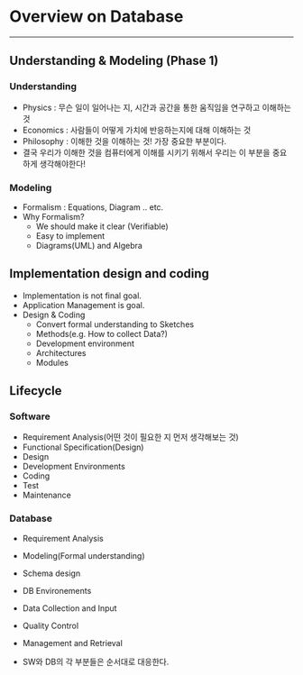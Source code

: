 # Overview on Database
---
## Understanding & Modeling (Phase 1)
### Understanding
  - Physics : 무슨 일이 일어나는 지, 시간과 공간을 통한 움직임을 연구하고 이해하는 것
  - Economics : 사람들이 어떻게 가치에 반응하는지에 대해 이해하는 것
  - Philosophy : 이해한 것을 이해하는 것! 가장 중요한 부분이다.
  - 결국 우리가 이해한 것을 컴퓨터에게 이해를 시키기 위해서 우리는 이 부분을 중요하게 생각해야한다!

### Modeling
  - Formalism : Equations, Diagram .. etc.
  - Why Formalism?
    - We should make it clear (Verifiable)
    - Easy to implement
    - Diagrams(UML) and Algebra
 
## Implementation design and coding
  - Implementation is not final goal.
  - Application Management is goal.
  - Design & Coding
    - Convert formal understanding to Sketches
    - Methods(e.g. How to collect Data?)
    - Development environment
    - Architectures
    - Modules
 
## Lifecycle
### Software
  - Requirement Analysis(어떤 것이 필요한 지 먼저 생각해보는 것)
  - Functional Specification(Design)
  - Design
  - Development Environments
  - Coding
  - Test
  - Maintenance
### Database
  - Requirement Analysis
  - Modeling(Formal understanding)
  - Schema design
  - DB Environements
  - Data Collection and Input
  - Quality Control
  - Management and Retrieval
  
  - SW와 DB의 각 부분들은 순서대로 대응한다.
